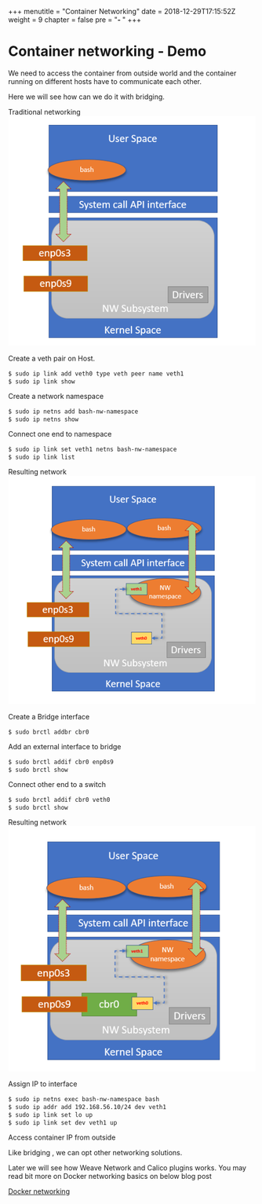 +++
menutitle = "Container Networking"
date = 2018-12-29T17:15:52Z
weight = 9
chapter = false
pre = "<b>- </b>"
+++

# Container networking - Demo

We need to access the container from outside world and the container running on different hosts have to communicate each other.

Here we will see how can we do it with bridging.

Traditional networking
![Network](nw-traditional.png?classes=shadow)

Create a veth pair on Host.
```shell
$ sudo ip link add veth0 type veth peer name veth1
$ sudo ip link show
```

Create a network namespace
```shell
$ sudo ip netns add bash-nw-namespace
$ sudo ip netns show
```

Connect one end to namespace
```shell
$ sudo ip link set veth1 netns bash-nw-namespace
$ sudo ip link list
```

Resulting network
![Network](nw-namespace.png?classes=shadow)

Create a Bridge interface
```shell
$ sudo brctl addbr cbr0
```

Add an external interface to bridge
```shell
$ sudo brctl addif cbr0 enp0s9
$ sudo brctl show
```

Connect other end to a switch
```shell
$ sudo brctl addif cbr0 veth0
$ sudo brctl show
```

Resulting network
![Network](nw-namespace-with-bridge.png?classes=shadow)

Assign IP to interface
```shell
$ sudo ip netns exec bash-nw-namespace bash
$ sudo ip addr add 192.168.56.10/24 dev veth1
$ sudo ip link set lo up
$ sudo ip link set dev veth1 up
```

Access container IP from outside

Like bridging , we can opt other networking solutions.

Later we will see how Weave Network and Calico plugins works.
You may read bit more on Docker networking basics on below blog post

[Docker networking](https://blog.docker.com/2016/12/understanding-docker-networking-drivers-use-cases/)
